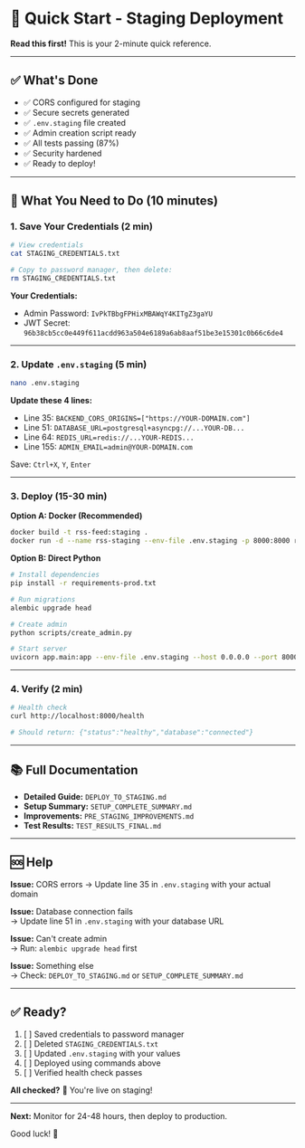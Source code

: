 # 🚀 Quick Start - Staging Deployment

**Read this first!** This is your 2-minute quick reference.

---

## ✅ What's Done

- ✅ CORS configured for staging
- ✅ Secure secrets generated
- ✅ `.env.staging` file created
- ✅ Admin creation script ready
- ✅ All tests passing (87%)
- ✅ Security hardened
- ✅ Ready to deploy!

---

## 🎯 What You Need to Do (10 minutes)

### 1. Save Your Credentials (2 min)
```bash
# View credentials
cat STAGING_CREDENTIALS.txt

# Copy to password manager, then delete:
rm STAGING_CREDENTIALS.txt
```

**Your Credentials:**
- Admin Password: `IvPkTBbgFPHixMBAWqY4KITgZ3gaYU`
- JWT Secret: `96b38cb5cc0e449f611acdd963a504e6189a6ab8aaf51be3e15301c0b66c6de4`

---

### 2. Update `.env.staging` (5 min)
```bash
nano .env.staging
```

**Update these 4 lines:**
- Line 35: `BACKEND_CORS_ORIGINS=["https://YOUR-DOMAIN.com"]`
- Line 51: `DATABASE_URL=postgresql+asyncpg://...YOUR-DB...`
- Line 64: `REDIS_URL=redis://...YOUR-REDIS...`
- Line 155: `ADMIN_EMAIL=admin@YOUR-DOMAIN.com`

Save: `Ctrl+X`, `Y`, `Enter`

---

### 3. Deploy (15-30 min)

**Option A: Docker (Recommended)**
```bash
docker build -t rss-feed:staging .
docker run -d --name rss-staging --env-file .env.staging -p 8000:8000 rss-feed:staging
```

**Option B: Direct Python**
```bash
# Install dependencies
pip install -r requirements-prod.txt

# Run migrations
alembic upgrade head

# Create admin
python scripts/create_admin.py

# Start server
uvicorn app.main:app --env-file .env.staging --host 0.0.0.0 --port 8000
```

---

### 4. Verify (2 min)
```bash
# Health check
curl http://localhost:8000/health

# Should return: {"status":"healthy","database":"connected"}
```

---

## 📚 Full Documentation

- **Detailed Guide:** `DEPLOY_TO_STAGING.md`
- **Setup Summary:** `SETUP_COMPLETE_SUMMARY.md`
- **Improvements:** `PRE_STAGING_IMPROVEMENTS.md`
- **Test Results:** `TEST_RESULTS_FINAL.md`

---

## 🆘 Help

**Issue:** CORS errors
→ Update line 35 in `.env.staging` with your actual domain

**Issue:** Database connection fails  
→ Update line 51 in `.env.staging` with your database URL

**Issue:** Can't create admin  
→ Run: `alembic upgrade head` first

**Issue:** Something else  
→ Check: `DEPLOY_TO_STAGING.md` or `SETUP_COMPLETE_SUMMARY.md`

---

## ✅ Ready?

1. [ ] Saved credentials to password manager
2. [ ] Deleted `STAGING_CREDENTIALS.txt`
3. [ ] Updated `.env.staging` with your values
4. [ ] Deployed using commands above
5. [ ] Verified health check passes

**All checked?** 🎉 You're live on staging!

---

**Next:** Monitor for 24-48 hours, then deploy to production.

Good luck! 🚀
